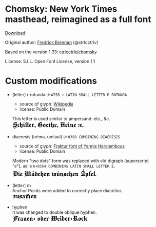 # Chomsky: New York Times masthead, reimagined as a full font

[Download](https://github.com/nikita-moor/chomsky/releases/download/2020-06-11/Chomsky.otf)

Original author: [Fredrick Brennan](https://github.com/ctrlcctrlv) (@ctrlcctrlv)

Based on the version 1.33: [ctrlcctrlv/chomsky](https://github.com/ctrlcctrlv/chomsky)

License: S.I.L. Open Font License, version 1.1


# Custom modifications

* (letter) r rotunda `U+A75B ꝛ LATIN SMALL LETTER R ROTUNDA`
  - source of glyph: [Wikipedia](https://commons.wikimedia.org/wiki/File:Et_cetera_r_rotunda.svg)
  - license: Public Domain
  
  This letter is used similar to ampersand: etc., &amp;c.\
  ![example](https://raw.githubusercontent.com/nikita-moor/chomsky/master/images/r-rotunda.png)
  
* diaeresis (tréma, umlaut) `U+0308 COMBINING DIAERESIS`
  - source of glyph: [Fraktur font of Yannis Haralambous](https://ctan.org/pkg/yfonts-t1)
  - license: Public Domain
  
  Modern "two dots" form was replaced with old digraph (superscript "e"), as is `U+0364 COMBINING LATIN SMALL LETTER E`.\
  ![example](https://raw.githubusercontent.com/nikita-moor/chomsky/master/images/diaeresis.png)
  
* (letter) m\
  Anchor Points were added to correctly place diacritics.\
  ![example](https://raw.githubusercontent.com/nikita-moor/chomsky/master/images/m.png)
* hyphen\
  It was changed to double oblique hyphen.\
  ![example](https://raw.githubusercontent.com/nikita-moor/chomsky/master/images/hyphen.png)

